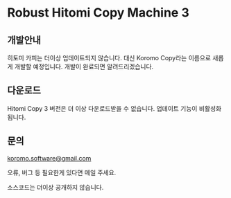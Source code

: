 # Robust Hitomi Copy Machine 3

## 개발안내

히토미 카피는 더이상 업데이트되지 않습니다. 대신 Koromo Copy라는 이름으로 새롭게 개발할 예정입니다. 개발이 완료되면 알려드리겠습니다.

## 다운로드

Hitomi Copy 3 버전은 더 이상 다운로드받을 수 없습니다. 업데이트 기능이 비활성화됩니다.

## 문의

koromo.software@gmail.com

오류, 버그 등 필요한게 있다면 메일 주세요.

소스코드는 더이상 공개하지 않습니다.
